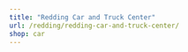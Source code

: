 ```yaml
---
title: "Redding Car and Truck Center"
url: /redding/redding-car-and-truck-center/
shop: car
---
```

